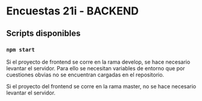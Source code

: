 # Encuestas 21i - BACKEND

## Scripts disponibles

### `npm start`

Si el proyecto de frontend se corre en la rama develop, se hace necesario levantar el servidor. Para ello se necesitan variables de entorno que por cuestiones obvias no se encuentran cargadas en el repositorio.

Si el proyecto del frontend se corre en la rama master, no se hace necesario levantar el servidor.